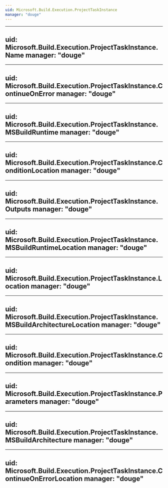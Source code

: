 ```yaml
---
uid: Microsoft.Build.Execution.ProjectTaskInstance
manager: "douge"
---
```


---
uid: Microsoft.Build.Execution.ProjectTaskInstance.Name
manager: "douge"
---

---
uid: Microsoft.Build.Execution.ProjectTaskInstance.ContinueOnError
manager: "douge"
---

---
uid: Microsoft.Build.Execution.ProjectTaskInstance.MSBuildRuntime
manager: "douge"
---

---
uid: Microsoft.Build.Execution.ProjectTaskInstance.ConditionLocation
manager: "douge"
---

---
uid: Microsoft.Build.Execution.ProjectTaskInstance.Outputs
manager: "douge"
---

---
uid: Microsoft.Build.Execution.ProjectTaskInstance.MSBuildRuntimeLocation
manager: "douge"
---

---
uid: Microsoft.Build.Execution.ProjectTaskInstance.Location
manager: "douge"
---

---
uid: Microsoft.Build.Execution.ProjectTaskInstance.MSBuildArchitectureLocation
manager: "douge"
---

---
uid: Microsoft.Build.Execution.ProjectTaskInstance.Condition
manager: "douge"
---

---
uid: Microsoft.Build.Execution.ProjectTaskInstance.Parameters
manager: "douge"
---

---
uid: Microsoft.Build.Execution.ProjectTaskInstance.MSBuildArchitecture
manager: "douge"
---

---
uid: Microsoft.Build.Execution.ProjectTaskInstance.ContinueOnErrorLocation
manager: "douge"
---
